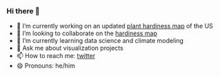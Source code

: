### Hi there 👋

<!--
**fletchgraham/fletchgraham** is a ✨ _special_ ✨ repository because its `README.md` (this file) appears on your GitHub profile.

Here are some ideas to get you started:

- 🤔 I’m looking for help with ...
- ⚡ Fun fact: ...
-->

- 🔭 I’m currently working on an updated [plant hardiness map](https://github.com/fletchgraham/hardiness) of the US
- 👯 I’m looking to collaborate on the [hardiness map](https://github.com/fletchgraham/hardiness)
- 🌱 I’m currently learning data science and climate modeling
- 💬 Ask me about visualization projects
- 📫 How to reach me: [twitter](https://twitter.com/fletchgraham)
- 😄 Pronouns: he/him
